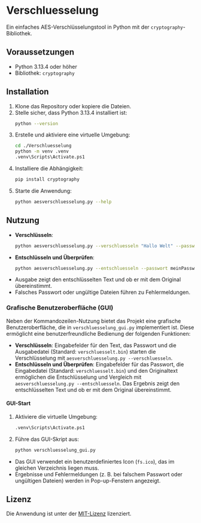 # Verschluesselung

Ein einfaches AES-Verschlüsselungstool in Python mit der `cryptography`-Bibliothek.

## Voraussetzungen
- Python 3.13.4 oder höher
- Bibliothek: `cryptography`

## Installation
1. Klone das Repository oder kopiere die Dateien.
2. Stelle sicher, dass Python 3.13.4 installiert ist:
   ```bash
   python --version
   ```
3. Erstelle und aktiviere eine virtuelle Umgebung:
   ```bash
   cd ./Verschluesselung
   python -m venv .venv
   .venv\Scripts\Activate.ps1
   ```
4. Installiere die Abhängigkeit:
   ```bash
   pip install cryptography
   ```
5. Starte die Anwendung:
   ```bash
   python aesverschluesselung.py --help
   ```

## Nutzung
- **Verschlüsseln**:
  ```bash
  python aesverschluesselung.py --verschluesseln "Hallo Welt" --passwort meinPasswort123 --ausgabe verschluesselt.bin
  ```
- **Entschlüsseln und Überprüfen**:
  ```bash
  python aesverschluesselung.py --entschluesseln --passwort meinPasswort123 --eingabe verschluesselt.bin --original "Hallo Welt"
  ```
- Ausgabe zeigt den entschlüsselten Text und ob er mit dem Original übereinstimmt.
- Falsches Passwort oder ungültige Dateien führen zu Fehlermeldungen.

### Grafische Benutzeroberfläche (GUI)
Neben der Kommandozeilen-Nutzung bietet das Projekt eine grafische Benutzeroberfläche, die in `verschluesselung_gui.py` implementiert ist. Diese ermöglicht eine benutzerfreundliche Bedienung der folgenden Funktionen:

- **Verschlüsseln**: 
Eingabefelder für den Text, das Passwort und die Ausgabedatei (Standard: `verschluesselt.bin`) starten die Verschlüsselung mit `aesverschluesselung.py --verschluesseln`.
- **Entschlüsseln und Überprüfen**: 
Eingabefelder für das Passwort, die Eingabedatei (Standard: `verschluesselt.bin`) und den Originaltext ermöglichen die Entschlüsselung und Vergleich mit `aesverschluesselung.py --entschluesseln`. Das Ergebnis zeigt den entschlüsselten Text und ob er mit dem Original übereinstimmt.

#### GUI-Start
1. Aktiviere die virtuelle Umgebung:
   ```bash
   .venv\Scripts\Activate.ps1
   ```
2. Führe das GUI-Skript aus:
   ```bash
   python verschluesselung_gui.py
   ```
- Das GUI verwendet ein benutzerdefiniertes Icon (`fs.ico`), das im gleichen Verzeichnis liegen muss.
- Ergebnisse und Fehlermeldungen (z. B. bei falschem Passwort oder ungültigen Dateien) werden in Pop-up-Fenstern angezeigt.

## Lizenz
Die Anwendung ist unter der [MIT-Lizenz](../LICENSE) lizenziert.